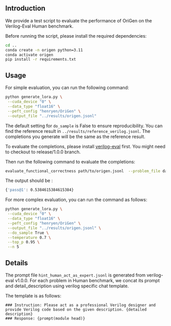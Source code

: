 ## Introduction
We provide a test script to evaluate the performance of OriGen on the Verilog-Eval Human benchmark.

Before running the script, please install the required dependencies:
```bash
cd ..
conda create -n origen python=3.11
conda activate origen
pip install -r requirements.txt
```

## Usage
For simple evaluation, you can run the following command:
```bash
python generate_lora.py \
 --cuda_device "0" \
 --data_type "float16" \
 --peft_config "henryen/OriGen" \
 --output_file "../results/origen.jsonl"
```
The default setting for `do_sample` is False to ensure reproducibility. You can find the reference result in `../results/reference_verilog.jsonl`. The completions you generate will be the same as the reference result.

To evaluate the completions, please install [verilog-eval](https://github.com/NVlabs/verilog-eval) first. You might need to checkout to release/1.0.0 branch.

Then run the following command to evaluate the completions:
```bash
evaluate_functional_correctness path/to/origen.jsonl  --problem_file data/VerilogEval_Human.jsonl
```

The output should be :
```bash
{'pass@1': 0.5384615384615384}
```

For more complex evaluation, you can run the command as follows:
```bash
python generate_lora.py \
 --cuda_device "0" \
 --data_type "float16" \
 --peft_config "henryen/OriGen" \
 --output_file "../results/origen.jsonl" \
 --do_sample True \
 --temperature 0.7 \
 --top_p 0.95 \
 --n 5
```

## Details 
The prompt file `hint_human_act_as_expert.jsonl` is generated from verilog-eval v1.0.0. For each problem in Human benchmark, we concat its prompt and detail_description using verilog specific chat template.

The template is as follows:
```
### Instruction: Please act as a professional Verilog designer and provide Verilog code based on the given description. {detailed description}
### Response: {prompt(module head)}
```